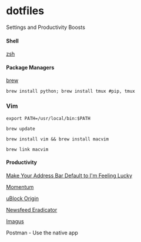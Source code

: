 # dotfiles
Settings and Productivity Boosts

#### Shell
[zsh](https://github.com/robbyrussell/oh-my-zsh)

#### Package Managers
[brew](http://brew.sh/)

`brew install python; brew install tmux #pip, tmux`

### Vim
`export PATH=/usr/local/bin:$PATH`

`brew update`

`brew install vim && brew install macvim`

`brew link macvim`



#### Productivity
[Make Your Address Bar Default to I'm Feeling Lucky](https://productforums.google.com/forum/#!topic/chrome/8FS4pYxfxj0)

[Momentum](https://chrome.google.com/webstore/detail/momentum/laookkfknpbbblfpciffpaejjkokdgca?hl=en)

[uBlock Origin](https://chrome.google.com/webstore/detail/ublock-origin/cjpalhdlnbpafiamejdnhcphjbkeiagm?hl=en)

[Newsfeed Eradicator](https://chrome.google.com/webstore/detail/news-feed-eradicator-for/fjcldmjmjhkklehbacihaiopjklihlgg?hl=en)

[Imagus](https://chrome.google.com/webstore/detail/imagus/immpkjjlgappgfkkfieppnmlhakdmaab?hl=en)

Postman - Use the native app

